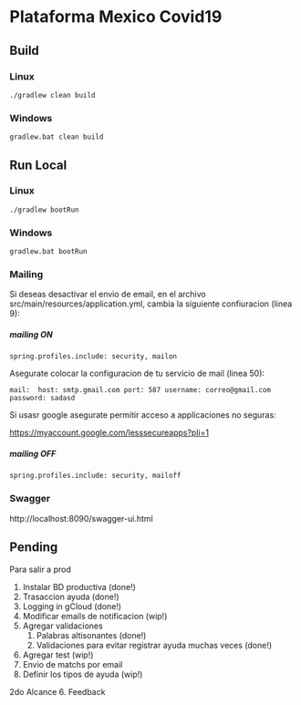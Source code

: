 # Plataforma Mexico Covid19

## Build

### Linux
`./gradlew clean build`

### Windows
`gradlew.bat clean build`

## Run Local

### Linux
`./gradlew bootRun`

### Windows
`gradlew.bat bootRun`

### Mailing

Si deseas desactivar el envio de email, en el archivo src/main/resources/application.yml, cambia la siguiente confiuracion (linea 9):

##### mailing ON
`spring.profiles.include: security, mailon`

Asegurate colocar la configuracion de tu servicio de mail (linea 50):

`mail: 
  host: smtp.gmail.com
  port: 587
  username: correo@gmail.com
  password: sadasd`
  
Si usasr google asegurate permitir acceso a applicaciones no seguras:

https://myaccount.google.com/lesssecureapps?pli=1

##### mailing OFF
`spring.profiles.include: security, mailoff`


### Swagger
http://localhost:8090/swagger-ui.html

## Pending
Para salir a prod
1. Instalar BD productiva (done!) 
2. Trasaccion ayuda (done!)
3. Logging in gCloud (done!)
4. Modificar emails de notificacion (wip!)
5. Agregar validaciones
    1. Palabras altisonantes (done!)
    2. Validaciones para evitar registrar ayuda muchas veces (done!)
6. Agregar test (wip!)
7. Envio de matchs por email
8. Definir los tipos de ayuda (wip!)

2do Alcance
6. Feedback
